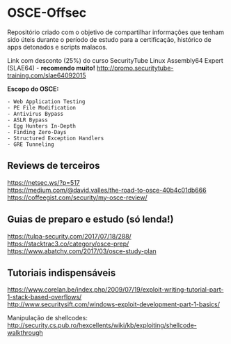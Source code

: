 # OSCE-Offsec

Repositório criado com o objetivo de compartilhar informações que tenham sido úteis durante o período de estudo para a certificação, histórico de apps detonados e scripts malacos. 

Link com desconto (25%) do curso SecurityTube Linux Assembly64 Expert (SLAE64) - **recomendo muito!**
http://promo.securitytube-training.com/slae64092015

**Escopo do OSCE:**
```
- Web Application Testing
- PE File Modification
- Antivirus Bypass
- ASLR Bypass
- Egg Hunters In-Depth
- Finding Zero-Days
- Structured Exception Handlers
- GRE Tunneling
```

## Reviews de terceiros

https://netsec.ws/?p=517 </br>
https://medium.com/@david.valles/the-road-to-osce-40b4c01db666 </br>
https://coffeegist.com/security/my-osce-review/

## Guias de preparo e estudo (só lenda!)

https://tulpa-security.com/2017/07/18/288/ </br>
https://stacktrac3.co/category/osce-prep/ </br>
https://www.abatchy.com/2017/03/osce-study-plan </br>

## Tutoriais indispensáveis

https://www.corelan.be/index.php/2009/07/19/exploit-writing-tutorial-part-1-stack-based-overflows/ </br>
http://www.securitysift.com/windows-exploit-development-part-1-basics/ </br>

Manipulação de shellcodes:
http://security.cs.pub.ro/hexcellents/wiki/kb/exploiting/shellcode-walkthrough 
